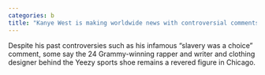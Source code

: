 ```yaml
---
categories: b
title: "Kanye West is making worldwide news with controversial comments Some Chicagoans find the rapper’s words destructive"
---
```

Despite his past controversies such as his infamous “slavery was a choice” comment, some say the 24 Grammy-winning rapper and writer and clothing designer behind the Yeezy sports shoe remains a revered figure in Chicago.